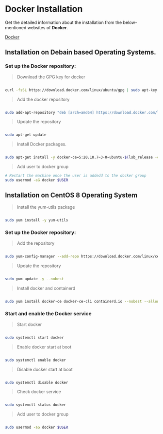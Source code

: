 # Docker Installation


Get the detailed information about the installation from the below-mentioned websites of **Docker**.

[Docker](https://docs.docker.com/)

## Installation on Debain based Operating Systems.

### Set up the Docker repository:

> Download the GPG key for docker

```bash

curl -fsSL https://download.docker.com/linux/ubuntu/gpg | sudo apt-key add -

```


> Add the docker repository

```bash

sudo add-apt-repository "deb [arch=amd64] https://download.docker.com/linux/ubuntu $(lsb_release -cs) stable"

```

> Update the repository

```bash

sudo apt-get update

```


> Install Docker packages.

```bash

sudo apt-get install -y docker-ce=5:20.10.7~3-0~ubuntu-$(lsb_release -cs)

```


> Add user to docker group
```bash
# Restart the machine once the user is addedd to the docker group
sudo usermod -aG docker $USER
```

## Installation on CentOS 8 Operating System


> Install the yum-utils package 

```bash

sudo yum install -y yum-utils

```


### Set up the Docker repository:

> Add the repository

```bash

sudo yum-config-manager --add-repo https://download.docker.com/linux/centos/docker-ce.repo

```


> Update the repository

```bash

sudo yum update -y --nobest

```


> Install docker and containerd

```bash

sudo yum install docker-ce docker-ce-cli containerd.io --nobest --allowerasing

```


### Start and enable the Docker service

> Start docker

```bash

sudo systemctl start docker

```


> Enable docker start at boot

```bash

sudo systemctl enable docker

```


> Disable docker start at boot

```bash

sudo systemctl disable docker

```


> Check docker service

```bash

sudo systemctl status docker

```

> Add user to docker group
```bash

sudo usermod -aG docker $USER
```
